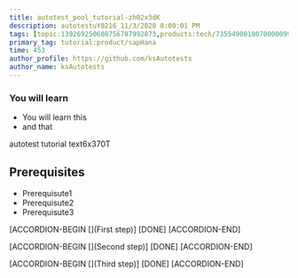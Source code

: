 ```yaml
---
title: autotest_pool_tutorial-zh02x3dK
description: autotestuY0216_11/3/2020 8:00:01 PM
tags: [topic:139269250608756787992873,products:tech/73554900100700000996,tutorial:experience/advanced]
primary_tag: tutorial:product/sapHana
time: 453
author_profile: https://github.com/ksAutotests
author_name: ksAutotests
---
```

### You will learn
- You will learn this
- and that

autotest tutorial text6x370T

## Prerequisites
- Prerequisute1
- Prerequisute2
- Prerequisute3

[ACCORDION-BEGIN [](First step)]
[DONE]
[ACCORDION-END]

[ACCORDION-BEGIN [](Second step)]
[DONE]
[ACCORDION-END]

[ACCORDION-BEGIN [](Third step)]
[DONE]
[ACCORDION-END]

